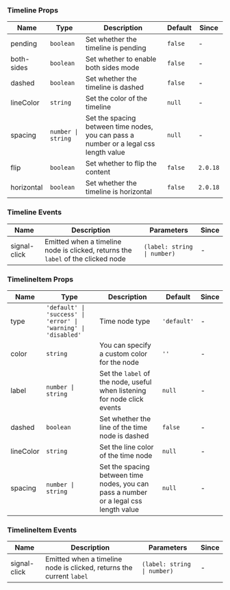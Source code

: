 ### Timeline Props

| Name       | Type               | Description                                                                           | Default | Since    |
| ---------- | ------------------ | ------------------------------------------------------------------------------------- | ------- | -------- |
| pending    | `boolean`          | Set whether the timeline is pending                                                   | `false` | -        |
| both-sides | `boolean`          | Set whether to enable both sides mode                                                 | `false` | -        |
| dashed     | `boolean`          | Set whether the timeline is dashed                                                    | `false` | -        |
| lineColor  | `string`           | Set the color of the timeline                                                         | `null`  | -        |
| spacing    | `number \| string` | Set the spacing between time nodes, you can pass a number or a legal css length value | `null`  | -        |
| flip       | `boolean`          | Set whether to flip the content                                                       | `false` | `2.0.18` |
| horizontal | `boolean`          | Set whether the timeline is horizontal                                                | `false` | `2.0.18` |

### Timeline Events

| Name         | Description                                                                      | Parameters                  | Since |
| ------------ | -------------------------------------------------------------------------------- | --------------------------- | ----- |
| signal-click | Emitted when a timeline node is clicked, returns the `label` of the clicked node | `(label: string \| number)` | -     |

### TimelineItem Props

| Name      | Type                                                           | Description                                                                           | Default     | Since |
| --------- | -------------------------------------------------------------- | ------------------------------------------------------------------------------------- | ----------- | ----- |
| type      | `'default' \| 'success' \| 'error' \| 'warning' \| 'disabled'` | Time node type                                                                        | `'default'` | -     |
| color     | `string`                                                       | You can specify a custom color for the node                                           | `''`        | -     |
| label     | `number \| string`                                             | Set the `label` of the node, useful when listening for node click events              | `null`      | -     |
| dashed    | `boolean`                                                      | Set whether the line of the time node is dashed                                       | `false`     | -     |
| lineColor | `string`                                                       | Set the line color of the time node                                                   | `null`      | -     |
| spacing   | `number \| string`                                             | Set the spacing between time nodes, you can pass a number or a legal css length value | `null`      | -     |

### TimelineItem Events

| Name         | Description                                                          | Parameters                  | Since |
| ------------ | -------------------------------------------------------------------- | --------------------------- | ----- |
| signal-click | Emitted when a timeline node is clicked, returns the current `label` | `(label: string \| number)` | -     |
